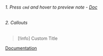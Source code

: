 

###### 1. Press `cmd` and hover to preview note - [Doc](https://help.obsidian.md/Plugins/Page+preview)


###### 2. Callouts

> [!info] Custom Title
> 

[Documentation](https://help.obsidian.md/Editing+and+formatting/Callouts)
